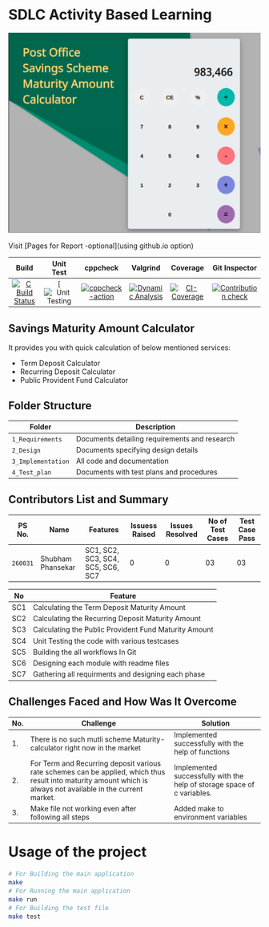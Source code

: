 # SDLC Activity Based Learning
![Banner](https://github.com/shubh-77/LnT_Mini_Project/blob/main/1_Requirements/banner1.png)

Visit [Pages for Report -optional](using github.io option)

|Build|Unit Test|cppcheck|Valgrind|Coverage|Git Inspector|
|:--:|:--:|:--:|:--:|:--:|:--:|
| [![C Build Status](https://github.com/shubh-77/260031_LTTS_C_ProjectEnhancement/actions/workflows/cbuild.yml/badge.svg)](https://github.com/shubh-77/260031_LTTS_C_ProjectEnhancement/actions/workflows/cbuild.yml) |[![![Unit Testing](https://github.com/shubh-77/260031_LTTS_C_ProjectEnhancement/actions/workflows/unitTesting.yml/badge.svg)](https://github.com/shubh-77/260031_LTTS_C_ProjectEnhancement/actions/workflows/unitTesting.yml)|[![cppcheck-action](https://github.com/shubh-77/260031_LTTS_C_ProjectEnhancement/actions/workflows/cppcheck.yml/badge.svg)](https://github.com/shubh-77/260031_LTTS_C_ProjectEnhancement/actions/workflows/cppcheck.yml)|[![Dynamic Analysis](https://github.com/shubh-77/260031_LTTS_C_ProjectEnhancement/actions/workflows/dynamic_code_quality.yml/badge.svg)](https://github.com/shubh-77/260031_LTTS_C_ProjectEnhancement/actions/workflows/dynamic_code_quality.yml)|[![CI-Coverage](https://github.com/shubh-77/260031_LTTS_C_ProjectEnhancement/actions/workflows/coverage.yml/badge.svg)](https://github.com/shubh-77/260031_LTTS_C_ProjectEnhancement/actions/workflows/coverage.yml)|[![Contribution check](https://github.com/shubh-77/260031_LTTS_C_ProjectEnhancement/actions/workflows/gitinspector.yml/badge.svg)](https://github.com/shubh-77/260031_LTTS_C_ProjectEnhancement/actions/workflows/gitinspector.yml)|






## Savings Maturity Amount Calculator
It provides you with quick calculation of below mentioned services:

* Term Deposit Calculator
* Recurring Deposit Calculator
* Public Provident Fund Calculator







## Folder Structure
Folder             | Description
-------------------| -----------------------------------------
`1_Requirements`   | Documents detailing requirements and research
`2_Design`         | Documents specifying design details
`3_Implementation` | All code and documentation
`4_Test_plan`      | Documents with test plans and procedures









## Contributors List and Summary
PS No. |  Name   |    Features    | Issuess Raised |Issues Resolved|No of Test Cases|Test Case Pass
---------|-------------|----------------|----------------|---------------|-------------|--------------
`260031` | Shubham Phansekar  | SC1, SC2, SC3, SC4, SC5, SC6, SC7| 0   | 0  | 03   | 03     

| No |Feature  |
|--|--|
| SC1 |Calculating the Term Deposit Maturity Amount |
| SC2 |Calculating the Recurring Deposit Maturity Amount |
| SC3 |Calculating the Public Provident Fund Maturity Amount |
| SC4 |Unit Testing the code with various testcases |
| SC5 |Building the all workflows In Git |
| SC6 |Designing each module with readme files |
| SC7 |Gathering all requirments and designing each phase |



## Challenges Faced and How Was It Overcome
| No. | Challenge | Solution
|-----|-----------|--------
|1. | There is no such mutli scheme Maturity-calculator right now in the market | Implemented successfully with the help of functions
|2. | For Term and Recurring deposit various rate schemes can be applied, which thus result into maturity amount which is always not available in the current market.| Implemented successfully with the help of storage space of c variables. |
| 3. | Make file not working even after following all steps  | Added make to environment variables  |



# Usage of the project
```sh
# For Building the main application
make
# For Running the main application
make run
# For Building the test file
make test
```    
   



